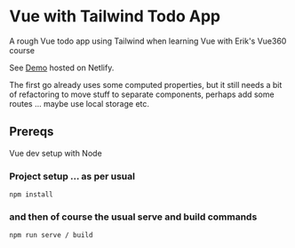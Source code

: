 # Vue with Tailwind Todo App

A rough Vue todo app using Tailwind when learning Vue with Erik's Vue360 course

See [Demo](https://vue-tailwind-todo-example.netlify.app/) hosted on Netlify.

The first go already uses some computed properties, but it still needs a bit of refactoring to move stuff to separate components, perhaps add some routes ... maybe use local storage etc.

## Prereqs

Vue dev setup with Node

### Project setup ... as per usual

```
npm install
```

### and then of course the usual serve and build commands

```
npm run serve / build
```
